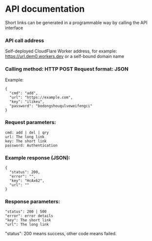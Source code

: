 

# API documentation

Short links can be generated in a programmable way by calling the API interface

### API call address

Self-deployed CloudFlare Worker address, for example: https://url.dem0.workers.dev or a self-bound domain name

### Calling method: HTTP POST Request format: JSON
Example:
````
{
  "cmd": "add",
  "url": "https://example.com",
  "key": "ilikeu",
  "password": "bodongshouqulveweifengci"
}
````

### Request parameters:
```
cmd: add | del | qry
url: The long link
key: The short link
password: Authentication
```

### Example response (JSON):

````
{
  "status": 200,
  "error": "",
  "key": "HcAx62",
  "url": ""
}
````

### Response parameters:
````
"status": 200 | 500
"error": error details
"key": The short link
"url": The long link
````

"status": 200 means success, other code means failed.
